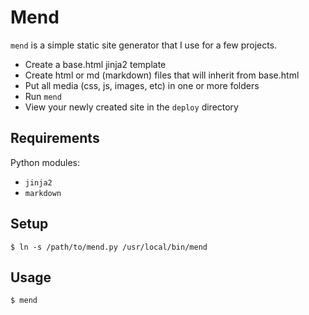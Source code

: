 # Mend

`mend` is a simple static site generator that I use for a few projects.

- Create a base.html jinja2 template
- Create html or md (markdown) files that will inherit from base.html
- Put all media (css, js, images, etc) in one or more folders
- Run `mend`
- View your newly created site in the `deploy` directory

## Requirements

Python modules:

- `jinja2`
- `markdown`

## Setup

`$ ln -s /path/to/mend.py /usr/local/bin/mend`

## Usage

`$ mend`
